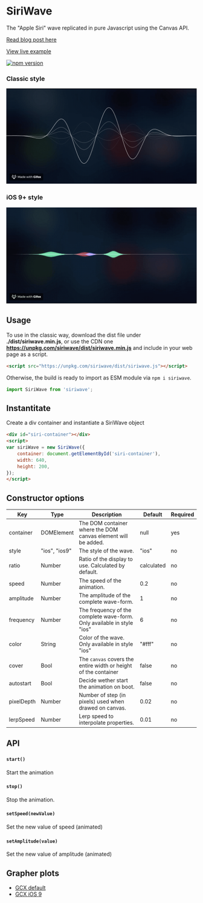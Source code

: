 # SiriWave

The "Apple Siri" wave replicated in pure Javascript using the Canvas API.

[Read blog post here](https://developers.caffeina.com/how-i-built-siriwavejs-library-maths-and-code-behind-6971497ae5c1)

[View live example](http://kopiro.github.io/siriwave)

[![npm version](https://badge.fury.io/js/siriwave.svg)](https://badge.fury.io/js/siriwave)

### Classic style

<img src="classic.gif" />

### iOS 9+ style

<img src="ios9.gif" />

## Usage

To use in the classic way, download the dist file under **./dist/siriwave.min.js**,
or use the CDN one **https://unpkg.com/siriwave/dist/siriwave.min.js**
and include in your web page as a script.

```html
<script src="https://unpkg.com/siriwave/dist/siriwave.js"></script>
```

Otherwise, the build is ready to import as ESM module via `npm i siriwave`.

```js
import SiriWave from 'siriwave';
```

## Instantitate

Create a div container and instantiate a SiriWave object

```html
<div id="siri-container"></div>
<script>
var siriWave = new SiriWave({
	container: document.getElementById('siri-container'),
	width: 640,
	height: 200,
});
</script>
```

## Constructor options

| Key        | Type          | Description                                                            | Default    | Required |
| ---------- | ------------- | ---------------------------------------------------------------------- | ---------- | -------- |
| container  | DOMElement    | The DOM container where the DOM canvas element will be added.          | null       | yes      |
| style      | "ios", "ios9" | The style of the wave.                                                 | "ios"      | no       |
| ratio      | Number        | Ratio of the display to use. Calculated by default.                    | calculated | no       |
| speed      | Number        | The speed of the animation.                                            | 0.2        | no       |
| amplitude  | Number        | The amplitude of the complete wave-form.                               | 1          | no       |
| frequency  | Number        | The frequency of the complete wave-form. Only available in style "ios" | 6          | no       |
| color      | String        | Color of the wave. Only available in style "ios"                       | "#fff"     | no       |
| cover      | Bool          | The `canvas` covers the entire width or height of the container        | false      | no       |
| autostart  | Bool          | Decide wether start the animation on boot.                             | false      | no       |
| pixelDepth | Number        | Number of step (in pixels) used when drawed on canvas.                 | 0.02       | no       |
| lerpSpeed  | Number        | Lerp speed to interpolate properties.                                  | 0.01       | no       |

## API

#### `start()`

Start the animation

#### `stop()`

Stop the animation.

#### `setSpeed(newValue)`

Set the new value of speed (animated)

#### `setAmplitude(value)`

Set the new value of amplitude (animated)

## Grapher plots

- [GCX default](default.gcx)
- [GCX iOS 9](ios9.gcx)

